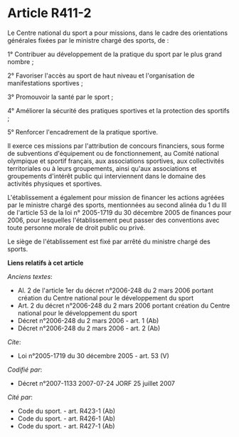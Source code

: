 # Article R411-2

Le Centre national du sport a pour missions, dans le cadre des orientations générales fixées par le ministre chargé des
sports, de : 

1° Contribuer au développement de la pratique du sport par le plus grand nombre ; 

2° Favoriser l'accès au sport de haut niveau et l'organisation de manifestations sportives ; 

3° Promouvoir la santé par le sport ; 

4° Améliorer la sécurité des pratiques sportives et la protection des sportifs ; 

5° Renforcer l'encadrement de la pratique sportive. 

Il exerce ces missions par l'attribution de concours financiers, sous forme de subventions d'équipement ou de fonctionnement,
au Comité national olympique et sportif français, aux associations sportives, aux collectivités territoriales ou à leurs
groupements, ainsi qu'aux associations et groupements d'intérêt public qui interviennent dans le domaine des activités
physiques et sportives.

L'établissement a également pour mission de financer les actions agréées par le ministre chargé des sports, mentionnées au
second alinéa du 1 du III de l'article 53 de la loi n° 2005-1719 du 30 décembre 2005 de finances pour 2006, pour lesquelles
l'établissement peut passer des conventions avec toute personne morale de droit public ou privé. 

Le siège de l'établissement est fixé par arrêté du ministre chargé des sports.

**Liens relatifs à cet article**

_Anciens textes_:

  - Al. 2 de l'article 1er du décret n°2006-248 du 2 mars 2006 portant création du Centre national pour le développement du sport
  - Art. 2 du décret n°2006-248 du 2 mars 2006 portant création du Centre national pour le développement du sport
  - Décret n°2006-248 du 2 mars 2006 - art. 1 (Ab)
  - Décret n°2006-248 du 2 mars 2006 - art. 2 (Ab)

_Cite_:

  - Loi n°2005-1719 du 30 décembre 2005 - art. 53 (V)

_Codifié par_:

  - Décret n°2007-1133 2007-07-24 JORF 25 juillet 2007

_Cité par_:

  - Code du sport. - art. R423-1 (Ab)
  - Code du sport. - art. R426-1 (Ab)
  - Code du sport. - art. R427-1 (Ab)
